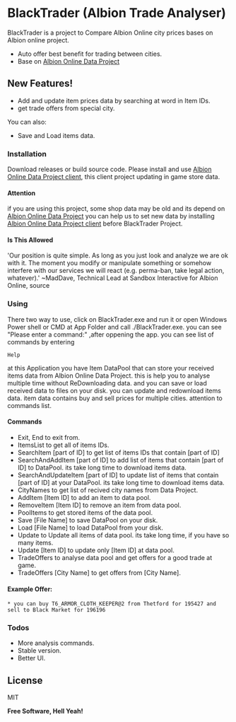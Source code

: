# BlackTrader (Albion Trade Analyser)
BlackTrader is a project to Compare Albion Online city prices bases on Albion online project.

  - Auto offer best benefit for trading between cities.
  - Base on [Albion Online Data Project](https://www.albion-online-data.com)

## New Features!

  - Add and update item prices data by searching at word in Item IDs.
  - get trade offers from special city.


You can also:
  - Save and Load items data.

### Installation

Download releases or build source code.
Please install and use [Albion Online Data Project client](https://github.com/broderickhyman/albiondata-client), this client project updating in game store data.


#### Attention
if you are using this project, some shop data may be old and its depend on [Albion Online Data Project](https://www.albion-online-data.com) you can help us to set new data by installing [Albion Online Data Project client](https://github.com/broderickhyman/albiondata-client) before BlackTrader Project.
#### Is This Allowed
'Our position is quite simple. As long as you just look and analyze we are ok with it. The moment you modify or manipulate something or somehow interfere with our services we will react (e.g. perma-ban, take legal action, whatever).'
~MadDave, Technical Lead at Sandbox Interactive for Albion Online, source
### Using
There two way to use, click on BlackTrader.exe and run it or open Windows Power shell or CMD at App Folder and call ./BlackTrader.exe.
you can see "Please enter a command:" ,after oppening the app.
you can see list of commands by entering  
```Cmd
Help
```
at this Application you have Item DataPool that can store your received items data from Albion Online Data Project. this is help you to analyse multiple time without ReDownloading data. and you can save or load received data to files on your disk. you can update and redownload items data. item data contains buy and sell prices for multiple cities. attention to commands list.
#### Commands
* Exit, End to exit from.
* ItemsList to get all of items IDs.
* SearchItem [part of ID] to get list of items IDs that contain [part of ID]
* SearchAndAddItem [part of ID] to add list of items that contain [part of ID] to DataPool. its take long time to download items data.
* SearchAndUpdateItem [part of ID] to update list of items that contain [part of ID] at your DataPool. its take long time to download items data.
* CityNames to get list of recived city names from Data Project.
* AddItem [Item ID] to add an item to data pool.
* RemoveItem  [Item ID] to remove an item from data pool.
* PoolItems to get stored items of the data pool.
* Save [File Name] to save DataPool on your disk.
* Load [File Name] to load DataPool from your disk.
* Update to Update all items of data pool. its take long time, if you have so many items.
* Update [Item ID] to update only [Item ID] at data pool.
* TradeOffers to analyse data pool and get offers for a good trade at game.
* TradeOffers [City Name] to get offers from [City Name].

#### Example Offer:
```
* you can buy T6_ARMOR_CLOTH_KEEPER@2 from Thetford for 195427 and sell to Black Market for 196196
```
### Todos

 - More analysis commands.
 - Stable version.
 - Better UI.

License
----

MIT


**Free Software, Hell Yeah!**
